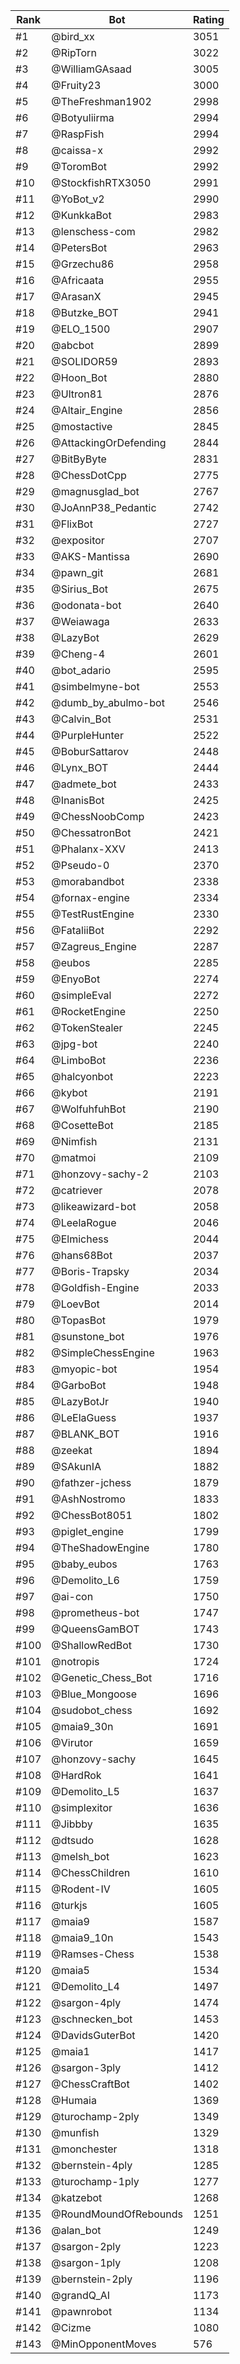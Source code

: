 Rank|Bot|Rating
---|---|---
#1|@bird_xx|3051
#2|@RipTorn|3022
#3|@WilliamGAsaad|3005
#4|@Fruity23|3000
#5|@TheFreshman1902|2998
#6|@Botyuliirma|2994
#7|@RaspFish|2994
#8|@caissa-x|2992
#9|@ToromBot|2992
#10|@StockfishRTX3050|2991
#11|@YoBot_v2|2990
#12|@KunkkaBot|2983
#13|@lenschess-com|2982
#14|@PetersBot|2963
#15|@Grzechu86|2958
#16|@Africaata|2955
#17|@ArasanX|2945
#18|@Butzke_BOT|2941
#19|@ELO_1500|2907
#20|@abcbot|2899
#21|@SOLIDOR59|2893
#22|@Hoon_Bot|2880
#23|@Ultron81|2876
#24|@Altair_Engine|2856
#25|@mostactive|2845
#26|@AttackingOrDefending|2844
#27|@BitByByte|2831
#28|@ChessDotCpp|2775
#29|@magnusglad_bot|2767
#30|@JoAnnP38_Pedantic|2742
#31|@FlixBot|2727
#32|@expositor|2707
#33|@AKS-Mantissa|2690
#34|@pawn_git|2681
#35|@Sirius_Bot|2675
#36|@odonata-bot|2640
#37|@Weiawaga|2633
#38|@LazyBot|2629
#39|@Cheng-4|2601
#40|@bot_adario|2595
#41|@simbelmyne-bot|2553
#42|@dumb_by_abulmo-bot|2546
#43|@Calvin_Bot|2531
#44|@PurpleHunter|2522
#45|@BoburSattarov|2448
#46|@Lynx_BOT|2444
#47|@admete_bot|2433
#48|@InanisBot|2425
#49|@ChessNoobComp|2423
#50|@ChessatronBot|2421
#51|@Phalanx-XXV|2413
#52|@Pseudo-0|2370
#53|@morabandbot|2338
#54|@fornax-engine|2334
#55|@TestRustEngine|2330
#56|@FataliiBot|2292
#57|@Zagreus_Engine|2287
#58|@eubos|2285
#59|@EnyoBot|2274
#60|@simpleEval|2272
#61|@RocketEngine|2250
#62|@TokenStealer|2245
#63|@jpg-bot|2240
#64|@LimboBot|2236
#65|@halcyonbot|2223
#66|@kybot|2191
#67|@WolfuhfuhBot|2190
#68|@CosetteBot|2185
#69|@Nimfish|2131
#70|@matmoi|2109
#71|@honzovy-sachy-2|2103
#72|@catriever|2078
#73|@likeawizard-bot|2058
#74|@LeelaRogue|2046
#75|@Elmichess|2044
#76|@hans68Bot|2037
#77|@Boris-Trapsky|2034
#78|@Goldfish-Engine|2033
#79|@LoevBot|2014
#80|@TopasBot|1979
#81|@sunstone_bot|1976
#82|@SimpleChessEngine|1963
#83|@myopic-bot|1954
#84|@GarboBot|1948
#85|@LazyBotJr|1940
#86|@LeElaGuess|1937
#87|@BLANK_BOT|1916
#88|@zeekat|1894
#89|@SAkunIA|1882
#90|@fathzer-jchess|1879
#91|@AshNostromo|1833
#92|@ChessBot8051|1802
#93|@piglet_engine|1799
#94|@TheShadowEngine|1780
#95|@baby_eubos|1763
#96|@Demolito_L6|1759
#97|@ai-con|1750
#98|@prometheus-bot|1747
#99|@QueensGamBOT|1743
#100|@ShallowRedBot|1730
#101|@notropis|1724
#102|@Genetic_Chess_Bot|1716
#103|@Blue_Mongoose|1696
#104|@sudobot_chess|1692
#105|@maia9_30n|1691
#106|@Virutor|1659
#107|@honzovy-sachy|1645
#108|@HardRok|1641
#109|@Demolito_L5|1637
#110|@simplexitor|1636
#111|@Jibbby|1635
#112|@dtsudo|1628
#113|@melsh_bot|1623
#114|@ChessChildren|1610
#115|@Rodent-IV|1605
#116|@turkjs|1605
#117|@maia9|1587
#118|@maia9_10n|1543
#119|@Ramses-Chess|1538
#120|@maia5|1534
#121|@Demolito_L4|1497
#122|@sargon-4ply|1474
#123|@schnecken_bot|1453
#124|@DavidsGuterBot|1420
#125|@maia1|1417
#126|@sargon-3ply|1412
#127|@ChessCraftBot|1402
#128|@Humaia|1369
#129|@turochamp-2ply|1349
#130|@munfish|1329
#131|@monchester|1318
#132|@bernstein-4ply|1285
#133|@turochamp-1ply|1277
#134|@katzebot|1268
#135|@RoundMoundOfRebounds|1251
#136|@alan_bot|1249
#137|@sargon-2ply|1223
#138|@sargon-1ply|1208
#139|@bernstein-2ply|1196
#140|@grandQ_AI|1173
#141|@pawnrobot|1134
#142|@Cizme|1080
#143|@MinOpponentMoves|576
